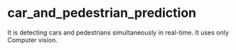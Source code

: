 # car_and_pedestrian_prediction
It is detecting cars and pedestrians simultaneously in real-time. It uses only Computer vision.
